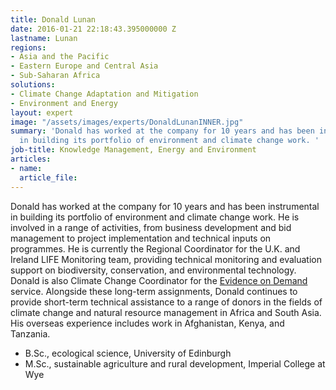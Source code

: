 ```yaml
---
title: Donald Lunan
date: 2016-01-21 22:18:43.395000000 Z
lastname: Lunan
regions:
- Asia and the Pacific
- Eastern Europe and Central Asia
- Sub-Saharan Africa
solutions:
- Climate Change Adaptation and Mitigation
- Environment and Energy
layout: expert
image: "/assets/images/experts/DonaldLunanINNER.jpg"
summary: 'Donald has worked at the company for 10 years and has been instrumental
  in building its portfolio of environment and climate change work. '
job-title: Knowledge Management, Energy and Environment
articles:
- name: 
  article_file: 
---
```


Donald has worked at the company for 10 years and has been instrumental in building its portfolio of environment and climate change work. He is involved in a range of activities, from business development and bid management to project implementation and technical inputs on programmes. He is currently the Regional Coordinator for the U.K. and Ireland LIFE Monitoring team, providing technical monitoring and evaluation support on biodiversity, conservation, and environmental technology. Donald is also Climate Change Coordinator for the [Evidence on Demand][1] service. Alongside these long-term assignments, Donald continues to provide short-term technical assistance to a range of donors in the fields of climate change and natural resource management in Africa and South Asia. His overseas experience includes work in Afghanistan, Kenya, and Tanzania.

* B.Sc., ecological science, University of Edinburgh
* M.Sc., sustainable agriculture and rural development, Imperial College at Wye

[1]: http://www.evidenceondemand.info/homepage.aspx

